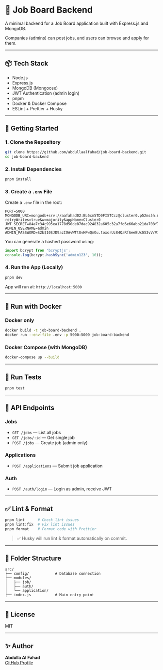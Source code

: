 # 🧰 Job Board Backend

A minimal backend for a Job Board application built with Express.js and MongoDB.

Companies (admins) can post jobs, and users can browse and apply for them.

---

## 📦 Tech Stack

- Node.js
- Express.js
- MongoDB (Mongoose)
- JWT Authentication (admin login)
- pnpm
- Docker & Docker Compose
- ESLint + Prettier + Husky

---

## 🚀 Getting Started

### 1. Clone the Repository

```bash
git clone https://github.com/abdullaalfahad/job-board-backend.git
cd job-board-backend
```

### 2. Install Dependencies

```bash
pnpm install
```

### 3. Create a `.env` File

Create a `.env` file in the root:

```env
PORT=5000
MONGODB_URI=mongodb+srv://aafahad02:EL6xm5TD0FISTCcz@cluster0.p52ms5h.mongodb.net/?retryWrites=true&w=majority&appName=Cluster0
JWT_SECRET=84a7c34c995ea1778d50de87dac924832a605c32a7fd6e66abb21da708f7c2b2
ADMIN_USERNAME=admin
ADMIN_PASSWORD=$2b$10$JD9azIOAvWTtUvHPwQmOu.toxorUz84QaRfAeeBUxGS3vV/V1FfrG
```

You can generate a hashed password using:

```js
import bcrypt from 'bcryptjs';
console.log(bcrypt.hashSync('admin123', 10));
```

### 4. Run the App (Locally)

```bash
pnpm dev
```

App will run at: `http://localhost:5000`

---

## 🐳 Run with Docker

### Docker only

```bash
docker build -t job-board-backend .
docker run --env-file .env -p 5000:5000 job-board-backend
```

### Docker Compose (with MongoDB)

```bash
docker-compose up --build
```

---

## 🧪 Run Tests

```bash
pnpm test
```

---

## 🧭 API Endpoints

### Jobs

- `GET /jobs` — List all jobs
- `GET /jobs/:id` — Get single job
- `POST /jobs` — Create job (admin only)

### Applications

- `POST /applications` — Submit job application

### Auth

- `POST /auth/login` — Login as admin, receive JWT

---

## ✅ Lint & Format

```bash
pnpm lint      # Check lint issues
pnpm lint:fix  # Fix lint issues
pnpm format    # Format code with Prettier
```

> ✅ Husky will run lint & format automatically on commit.

---

## 📁 Folder Structure

```
src/
├── config/            # Database connection
├── modules/
│   ├── job/
│   ├── auth/
│   └── application/
├── index.js           # Main entry point
```

---

## 🧠 License

MIT

---

## ✨ Author

**Abdulla Al Fahad**  
[GitHub Profile](https://github.com/abdullaalfahad)
